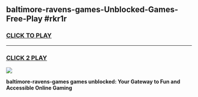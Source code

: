 
## baltimore-ravens-games-Unblocked-Games-Free-Play #rkr1r
<h3>
<a href="https://us.freeplayer.one?title=baltimore-ravens-games&ref=9M">CLICK TO PLAY</a></h3>
<hr>

<h3>
<a href="https://us.freeplayer.one?title=baltimore-ravens-games&ref=9M">CLICK 2 PLAY</a>
  
</h3>

<a href="https://us.freeplayer.one?title=baltimore-ravens-games&ref=9M"><img src="https://clearcache.store/games.png"></a>


**baltimore-ravens-games games unblocked: Your Gateway to Fun and Accessible Online Gaming**
